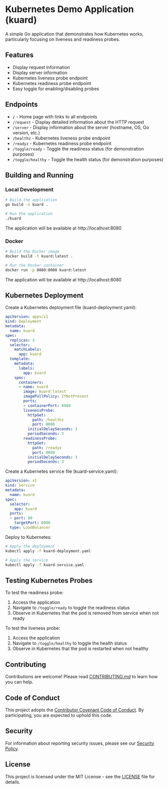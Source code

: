 # Kubernetes Demo Application (kuard)

A simple Go application that demonstrates how Kubernetes works, particularly focusing on liveness and readiness probes.

## Features

- Display request information
- Display server information
- Kubernetes liveness probe endpoint
- Kubernetes readiness probe endpoint
- Easy toggle for enabling/disabling probes

## Endpoints

- `/` - Home page with links to all endpoints
- `/request` - Display detailed information about the HTTP request
- `/server` - Display information about the server (hostname, OS, Go version, etc.)
- `/healthz` - Kubernetes liveness probe endpoint
- `/readyz` - Kubernetes readiness probe endpoint
- `/toggle/ready` - Toggle the readiness status (for demonstration purposes)
- `/toggle/healthy` - Toggle the health status (for demonstration purposes)

## Building and Running

### Local Development

```bash
# Build the application
go build -o kuard .

# Run the application
./kuard
```

The application will be available at http://localhost:8080

### Docker

```bash
# Build the Docker image
docker build -t kuard:latest .

# Run the Docker container
docker run -p 8080:8080 kuard:latest
```

The application will be available at http://localhost:8080

## Kubernetes Deployment

Create a Kubernetes deployment file (kuard-deployment.yaml):

```yaml
apiVersion: apps/v1
kind: Deployment
metadata:
  name: kuard
spec:
  replicas: 3
  selector:
    matchLabels:
      app: kuard
  template:
    metadata:
      labels:
        app: kuard
    spec:
      containers:
      - name: kuard
        image: kuard:latest
        imagePullPolicy: IfNotPresent
        ports:
        - containerPort: 8080
        livenessProbe:
          httpGet:
            path: /healthz
            port: 8080
          initialDelaySeconds: 3
          periodSeconds: 3
        readinessProbe:
          httpGet:
            path: /readyz
            port: 8080
          initialDelaySeconds: 3
          periodSeconds: 3
```

Create a Kubernetes service file (kuard-service.yaml):

```yaml
apiVersion: v1
kind: Service
metadata:
  name: kuard
spec:
  selector:
    app: kuard
  ports:
  - port: 80
    targetPort: 8080
  type: LoadBalancer
```

Deploy to Kubernetes:

```bash
# Apply the deployment
kubectl apply -f kuard-deployment.yaml

# Apply the service
kubectl apply -f kuard-service.yaml
```

## Testing Kubernetes Probes

To test the readiness probe:
1. Access the application
2. Navigate to `/toggle/ready` to toggle the readiness status
3. Observe in Kubernetes that the pod is removed from service when not ready

To test the liveness probe:
1. Access the application
2. Navigate to `/toggle/healthy` to toggle the health status
3. Observe in Kubernetes that the pod is restarted when not healthy

## Contributing

Contributions are welcome! Please read [CONTRIBUTING.md](CONTRIBUTING.md) to learn how you can help.

## Code of Conduct

This project adopts the [Contributor Covenant Code of Conduct](CODE_OF_CONDUCT.md). By participating, you are expected to uphold this code.

## Security

For information about reporting security issues, please see our [Security Policy](SECURITY.md).

## License

This project is licensed under the MIT License - see the [LICENSE](LICENSE) file for details.